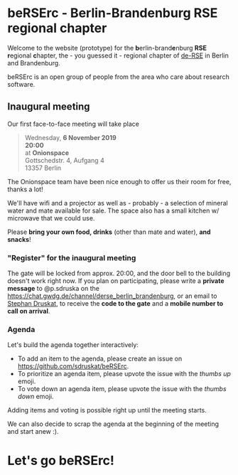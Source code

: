 # beRSErc - Berlin-Brandenburg RSE regional chapter

Welcome to the website (prototype) for the **b**erlin-brand**e**nburg **RSE** **r**egional **c**hapter, the - you guessed it - regional chapter of [de-RSE](https://de-rse.org) in Berlin and Brandenburg.

beRSErc is an open group of people from the area who care about research software.

## Inaugural meeting

Our first face-to-face meeting will take place

> Wednesday, **6 November 2019**  
> **20:00**  
> at **Onionspace**  
> Gottschedstr. 4, Aufgang 4  
> 13357 Berlin

The Onionspace team have been nice enough to offer us their room for free, thanks a lot!

We'll have wifi and a projector as well as - probably - a selection of mineral water and mate available for sale.
The space also has a small kitchen w/ microwave that we could use.

Please **bring your own food, drinks** (other than mate and water), **and snacks**!

### "Register" for the inaugural meeting

The gate will be locked from approx. 20:00, and the door bell to the building doesn't work right now.
If you plan on participating, please write a **private message** to @p.sdruska on the <https://chat.gwdg.de/channel/derse_berlin_brandenburg>,
or an email to [Stephan Druskat](https://www.dlr.de/sc/en/desktopdefault.aspx/tabid-1192/1635_read-37013/sortby-b_city/), to receive the **code to the gate** and a **mobile number to call on arrival**.

### Agenda

Let's build the agenda together interactively:

- To add an item to the agenda, please create an issue on <https://github.com/sdruskat/beRSErc>.
- To prioritize an agenda item, please upvote the issue with the *thumbs up* emoji.
- To vote down an agenda item, please upvote the issue with the *thumbs down* emoji.

Adding items and voting is possible right up until the meeting starts.

We can also decide to scrap the agenda at the beginning of the meeting and start anew :).

# **Let's go beRSErc!**
